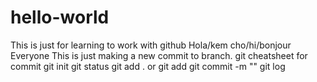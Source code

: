 # hello-world
This is just for learning to work with github
Hola/kem cho/hi/bonjour Everyone
This is just making a new commit to branch.
git cheatsheet for commit 
    git init 
    git status
    git add . or git add <fileName>
    git commit -m "<commit message>"
    git log
